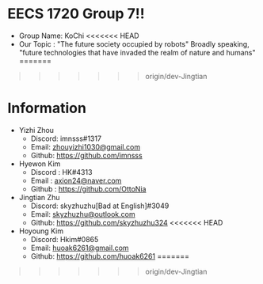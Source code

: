# EECS 1720 Group 7!!
- Group Name: KoChi
<<<<<<< HEAD
- Our Topic : "The future society occupied by robots" Broadly speaking, "future technologies that have invaded the realm of nature and humans"
=======
>>>>>>> origin/dev-Jingtian

# Information

- Yizhi Zhou
	- Discord: imnsss#1317
	- Email: zhouyizhi1030@gmail.com
	- Github: https://github.com/imnsss
- Hyewon Kim
	- Discord : HK#4313
	- Email : axion24@naver.com
	- Github : https://github.com/OttoNia
- Jingtian Zhu
	- Discord: skyzhuzhu[Bad at English]#3049
	- Email: skyzhuzhu@outlook.com	
	- Github: https://github.com/skyzhuzhu324
<<<<<<< HEAD
- Hoyoung Kim
	- Discord: Hkim#0865
	- Email: huoak6261@gmail.com	
	- Github: https://github.com/huoak6261
=======
>>>>>>> origin/dev-Jingtian

